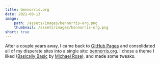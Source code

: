 ```yaml
---
title: bennorris.org
date: 2021-08-13
image:
    path: /assets/images/bennorris-org.png
    thumbnail: /assets/images/bennorris-org.png
short: true
---
```


After a couple years away, I came back to [GitHub Pages](https://pages.github.com/) and consolidated all of my disperate sites into a single site: [bennorris.org](https://bennorris.org). I chose a theme I liked ([Basically Basic](https://github.com/mmistakes/jekyll-theme-basically-basic) by [Michael Rose](https://mademistakes.com)), and made some tweaks.
